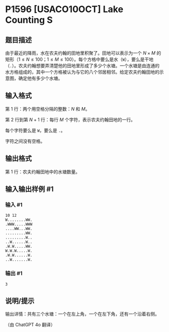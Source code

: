 # P1596 [USACO10OCT] Lake Counting S

## 题目描述

由于最近的降雨，水在农夫约翰的田地里积聚了。田地可以表示为一个 $N \times M$ 的矩形（$1 \leq N \leq 100$；$1 \leq M \leq 100$）。每个方格中要么是水（`W`），要么是干地（`.`）。农夫约翰想要弄清楚他的田地里形成了多少个水塘。一个水塘是由连通的水方格组成的，其中一个方格被认为与它的八个邻居相邻。给定农夫约翰田地的示意图，确定他有多少个水塘。

## 输入格式

第 $1$ 行：两个用空格分隔的整数：$N$ 和 $M$。

第 $2$ 行到第 $N+1$ 行：每行 $M$ 个字符，表示农夫约翰田地的一行。

每个字符要么是 `W`，要么是 `.`。

字符之间没有空格。

## 输出格式

第 $1$ 行：农夫约翰田地中的水塘数量。

## 输入输出样例 #1

### 输入 #1

```
10 12
W........WW.
.WWW.....WWW
....WW...WW.
.........WW.
.........W..
..W......W..
.W.W.....WW.
W.W.W.....W.
.W.W......W.
..W.......W.
```

### 输出 #1

```
3
```

## 说明/提示

输出详情：共有三个水塘：一个在左上角，一个在左下角，还有一个沿着右侧。

（由 ChatGPT 4o 翻译）